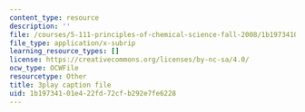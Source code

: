 ```yaml
---
content_type: resource
description: ''
file: /courses/5-111-principles-of-chemical-science-fall-2008/1b19734101e422fd72cfb292e7fe6228_-c-X8zk0ywo.srt
file_type: application/x-subrip
learning_resource_types: []
license: https://creativecommons.org/licenses/by-nc-sa/4.0/
ocw_type: OCWFile
resourcetype: Other
title: 3play caption file
uid: 1b197341-01e4-22fd-72cf-b292e7fe6228
---
```

